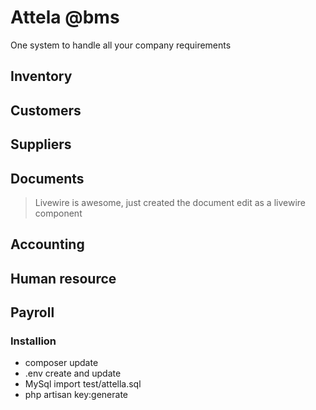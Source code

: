 #  Attela @bms

One system to handle all your company requirements

## Inventory

## Customers

## Suppliers

## Documents
> Livewire is awesome, just created the document edit as a livewire component
## Accounting

## Human resource

## Payroll

### Installion
* composer update
* .env create and update
* MySql import test/attella.sql
* php artisan key:generate
